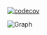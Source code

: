 [![codecov](https://codecov.io/gh/inteli-city/formularios_mss/graph/badge.svg?token=UB200QTY0I)](https://codecov.io/gh/inteli-city/formularios_mss)

![Graph](https://codecov.io/gh/inteli-city/formularios_mss/graphs/sunburst.svg?token=UB200QTY0I)
